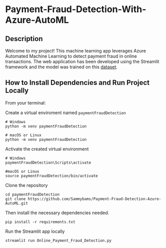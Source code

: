 # Payment-Fraud-Detection-With-Azure-AutoML

## Description

Welcome to my project! This machine learning app leverages Azure Automated Machine Learning to detect payment fraud in online transactions. The web application has been developed using the Streamlit framework and the model was trained on this [dataset](https://www.kaggle.com/datasets/jainilcoder/online-payment-fraud-detection).

## How to Install Dependencies and Run Project Locally

From your terminal:

Create a virtual enviroment named `paymentFraudDetection`

```
# Windows
python -m venv paymentFraudDetection

# macOS or Linux
python -m venv paymentFraudDetection
```

Activate the created virtual environment
```
# Windows
paymentFraudDetection\Scripts\activate

#macOS or Linux
source paymentFraudDetection/bin/activate
```

Clone the repository

```
cd paymentFraudDetection
git clone https://github.com/Sammybams/Payment-Fraud-Detection-Azure-AutoML.git
```

Then install the necessary dependencies needed.

``` 
pip install -r requirements.txt
```

Run the Streamlit app locally

```
streamlit run Online_Payment_Fraud_Detection.py
```
